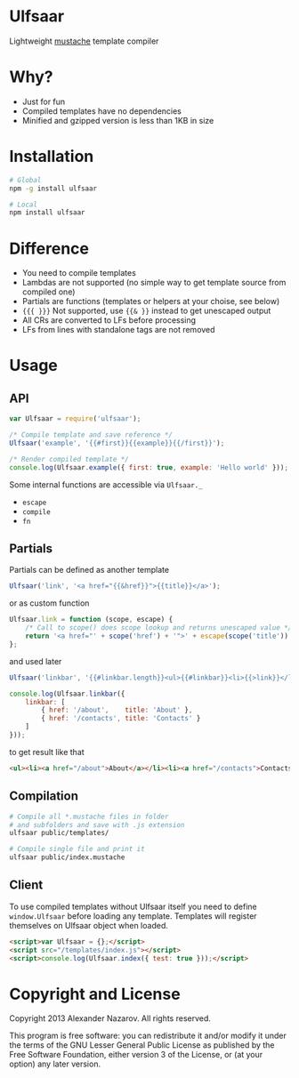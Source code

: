 # Ulfsaar

Lightweight [mustache](http://mustache.github.com) template compiler

# Why?

* Just for fun
* Compiled templates have no dependencies
* Minified and gzipped version is less than 1KB in size

# Installation

```bash
# Global
npm -g install ulfsaar

# Local
npm install ulfsaar
```

# Difference

* You need to compile templates
* Lambdas are not supported (no simple way to get template source from compiled one)
* Partials are functions (templates or helpers at your choise, see below)
* `{{{ }}}` Not supported, use `{{& }}` instead to get unescaped output
* All CRs are converted to LFs before processing
* LFs from lines with standalone tags are not removed

# Usage

## API

```javascript
var Ulfsaar = require('ulfsaar');

/* Compile template and save reference */
Ulfsaar('example', '{{#first}}{{example}}{{/first}}');

/* Render compiled template */
console.log(Ulfsaar.example({ first: true, example: 'Hello world' }));
```

Some internal functions are accessible via `Ulfsaar._`

* `escape`
* `compile`
* `fn`

## Partials

Partials can be defined as another template

```javascript
Ulfsaar('link', '<a href="{{&href}}">{{title}}</a>');
```

or as custom function

```javascript
Ulfsaar.link = function (scope, escape) {
	/* Call to scope() does scope lookup and returns unescaped value */
	return '<a href="' + scope('href') + '">' + escape(scope('title')) + '</a>';
};
```

and used later

```javascript
Ulfsaar('linkbar', '{{#linkbar.length}}<ul>{{#linkbar}}<li>{{>link}}</li>{{/linkbar}}</ul>{{/linkbar.length}}');

console.log(Ulfsaar.linkbar({
	linkbar: [
		{ href: '/about',    title: 'About' },
		{ href: '/contacts', title: 'Contacts' }
	]
}));
```

to get result like that

```html
<ul><li><a href="/about">About</a></li><li><a href="/contacts">Contacts</a></li></ul>
```

## Compilation

```bash
# Compile all *.mustache files in folder
# and subfolders and save with .js extension
ulfsaar public/templates/

# Compile single file and print it
ulfsaar public/index.mustache
```

## Client

To use compiled templates without Ulfsaar itself you need to define `window.Ulfsaar` before loading any template. Templates
will register themselves on Ulfsaar object when loaded.

```html
<script>var Ulfsaar = {};</script>
<script src="/templates/index.js"></script>
<script>console.log(Ulfsaar.index({ test: true }));</script>
```

# Copyright and License

Copyright 2013 Alexander Nazarov. All rights reserved.

This program is free software: you can redistribute it and/or modify
it under the terms of the GNU Lesser General Public License as published by
the Free Software Foundation, either version 3 of the License, or
(at your option) any later version.
